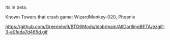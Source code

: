 Its in beta.

Known Towers that crash game: WizardMonkey-020, Phoenix

https://github.com/Greenphx9/BTD6Mods/blob/main/AllDartlingBETA/ezgif-3-e0feda7d465d.gif
